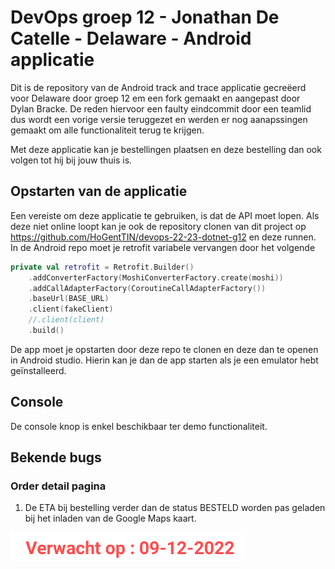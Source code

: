 # DevOps groep 12 - Jonathan De Catelle - Delaware - Android applicatie
Dit is de repository van de Android track and trace applicatie gecreëerd voor Delaware door groep 12 em een fork gemaakt en aangepast door Dylan Bracke. De reden hiervoor een faulty eindcommit door een teamlid dus wordt een vorige versie teruggezet en werden er nog aanapssingen gemaakt om alle functionaliteit terug te krijgen.

Met deze applicatie kan je bestellingen plaatsen en deze bestelling dan ook volgen tot hij bij jouw thuis is.

## Opstarten van de applicatie
Een vereiste om deze applicatie te gebruiken, is dat de API moet lopen. Als deze niet online loopt kan je ook de repository clonen van dit project op https://github.com/HoGentTIN/devops-22-23-dotnet-g12 en deze runnen. In de Android repo moet je retrofit variabele vervangen door het volgende

```kotlin
private val retrofit = Retrofit.Builder()
    .addConverterFactory(MoshiConverterFactory.create(moshi))
    .addCallAdapterFactory(CoroutineCallAdapterFactory())
    .baseUrl(BASE_URL)
    .client(fakeClient)
    //.client(client)
    .build()
```

De app moet je opstarten door deze repo te clonen en deze dan te openen in Android studio. Hierin kan je dan de app starten als je een emulator hebt geïnstalleerd.

## Console
De console knop is enkel beschikbaar ter demo functionaliteit.


## Bekende bugs
### Order detail pagina

1. De ETA bij bestelling verder dan de status BESTELD worden pas geladen bij het inladen van de Google Maps kaart.

![ETA](afbeeldingenREADME/eta.png "ETA")
